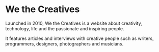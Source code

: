 We the Creatives
================

Launched in 2010, We the Creatives is a website about creativity, technology, life and the passionate and inspiring people.

It features articles and interviews with creative people such as writers, programmers, designers, photographers and musicians.